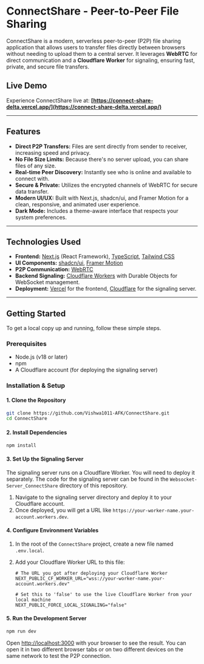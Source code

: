 # ConnectShare - Peer-to-Peer File Sharing

ConnectShare is a modern, serverless peer-to-peer (P2P) file sharing application that allows users to transfer files directly between browsers without needing to upload them to a central server. It leverages **WebRTC** for direct communication and a **Cloudflare Worker** for signaling, ensuring fast, private, and secure file transfers.

## Live Demo

Experience ConnectShare live at: **[https://connect-share-delta.vercel.app/](https://connect-share-delta.vercel.app/)**

-----

## Features

  * **Direct P2P Transfers:** Files are sent directly from sender to receiver, increasing speed and privacy.
  * **No File Size Limits:** Because there's no server upload, you can share files of any size.
  * **Real-time Peer Discovery:** Instantly see who is online and available to connect with.
  * **Secure & Private:** Utilizes the encrypted channels of WebRTC for secure data transfer.
  * **Modern UI/UX:** Built with Next.js, shadcn/ui, and Framer Motion for a clean, responsive, and animated user experience.
  * **Dark Mode:** Includes a theme-aware interface that respects your system preferences.

-----

## Technologies Used

  * **Frontend:** [Next.js](https://nextjs.org/) (React Framework), [TypeScript](https://www.typescriptlang.org/), [Tailwind CSS](https://tailwindcss.com/)
  * **UI Components:** [shadcn/ui](https://ui.shadcn.com/), [Framer Motion](https://www.framer.com/motion/)
  * **P2P Communication:** [WebRTC](https://webrtc.org/)
  * **Backend Signaling:** [Cloudflare Workers](https://workers.cloudflare.com/) with Durable Objects for WebSocket management.
  * **Deployment:** [Vercel](https://vercel.com/) for the frontend, [Cloudflare](https://www.cloudflare.com/) for the signaling server.

-----

## Getting Started

To get a local copy up and running, follow these simple steps.

### Prerequisites

  * Node.js (v18 or later)
  * npm
  * A Cloudflare account (for deploying the signaling server)

### Installation & Setup

#### 1\. Clone the Repository

```bash
git clone https://github.com/Vishwa1011-AFK/ConnectShare.git
cd ConnectShare
```

#### 2\. Install Dependencies

```bash
npm install
```

#### 3\. Set Up the Signaling Server

The signaling server runs on a Cloudflare Worker. You will need to deploy it separately. The code for the signaling server can be found in the `Websocket-Server_ConnectShare` directory of this repository.

1.  Navigate to the signaling server directory and deploy it to your Cloudflare account.
2.  Once deployed, you will get a URL like `https://your-worker-name.your-account.workers.dev`.

#### 4\. Configure Environment Variables

1.  In the root of the `ConnectShare` project, create a new file named `.env.local`.

2.  Add your Cloudflare Worker URL to this file:

    ```env
    # The URL you got after deploying your Cloudflare Worker
    NEXT_PUBLIC_CF_WORKER_URL="wss://your-worker-name.your-account.workers.dev"

    # Set this to 'false' to use the live Cloudflare Worker from your local machine
    NEXT_PUBLIC_FORCE_LOCAL_SIGNALING="false"
    ```

#### 5\. Run the Development Server

```bash
npm run dev
```

Open [http://localhost:3000](https://www.google.com/search?q=http://localhost:3000) with your browser to see the result. You can open it in two different browser tabs or on two different devices on the same network to test the P2P connection.
